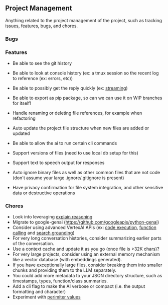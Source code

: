 ## Project Management

Anything related to the project management of the project, such as tracking issues, features, bugs, and chores.

### Bugs

### Features

*   Be able to see the git history
*   Be able to look at console history (ex: a tmux session so the recent log to reference (ex: errors, etc))
*   Be able to possibly get the reply quickly (ex: [streaming](https://github.com/googleapis/python-genai?tab=readme-ov-file#streaming))

*   Be able to export as pip package, so can we can use it on WIP branches for itself!
*   Handle renaming or deleting file references, for example when refactoring
*   Auto update the project file structure when new files are added or updated
*   Be able to allow the ai to run certain cli commands
*   Support versions of files (need to use local db setup for this)
*   Support text to speech output for responses
*   Auto ignore binary files as well as other common files that are not code (don't assume your large .ignore/.gitignore is present)
*   Have privacy confirmation for file system integration, and other sensitive data or destructive operations

### Chores

*   Look into leveraging [explain reasoning](https://cloud.google.com/vertex-ai/generative-ai/docs/learn/prompts/explain-reasoning)
*   Migrate to google-genai (https://github.com/googleapis/python-genai)
*   Consider using advanced VertexAI APIs (ex: [code execution](https://cloud.google.com/vertex-ai/generative-ai/docs/multimodal/code-execution#googlegenaisdk_tools_code_exec_with_txt-python_genai_sdk), [function calling](https://cloud.google.com/vertex-ai/generative-ai/docs/multimodal/function-calling) and [search grounding](https://ai.google.dev/gemini-api/docs/grounding?lang=python))
*   For very long conversation histories, consider summarizing earlier parts of the conversation.
*   Use a context cache and update it as you go (once file is >32K chars)?
*   For very large projects, consider using an external memory mechanism like a vector database (with embeddings generated).
*   If you have exceptionally large files, consider breaking them into smaller chunks and providing them to the LLM separately.
*   You could add more metadata to your JSON directory structure, such as timestamps, types, function/class summaries.
*   Add a cli flag to make the AI verbose or compact (i.e. the output formatting and character)
*   Experiment with [perimiter values](https://cloud.google.com/vertex-ai/generative-ai/docs/learn/prompts/adjust-parameter-values)
